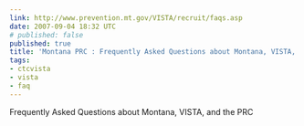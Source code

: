 ```yaml
---
link: http://www.prevention.mt.gov/VISTA/recruit/faqs.asp
date: 2007-09-04 18:32 UTC
# published: false
published: true
title: 'Montana PRC : Frequently Asked Questions about Montana, VISTA, and the PRC'
tags:
- ctcvista
- vista
- faq
---
```


Frequently Asked Questions about Montana, VISTA, and the PRC
